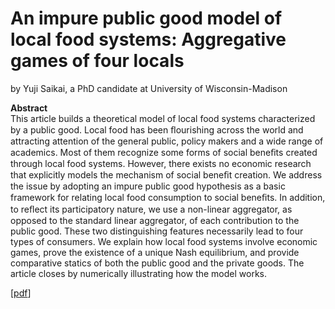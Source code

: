 # An impure public good model of local food systems: Aggregative games of four locals
by Yuji Saikai, a PhD candidate at University of Wisconsin-Madison

**Abstract**<br>
This article builds a theoretical model of local food systems characterized by a public good. Local food has been ﬂourishing across the world and attracting attention of the general public, policy makers and a wide range of academics. Most of them recognize some forms of social beneﬁts created through local food systems. However, there exists no economic research that explicitly models the mechanism of social beneﬁt creation. We address the issue by adopting an impure public good hypothesis as a basic framework for relating local food consumption to social beneﬁts. In addition, to reﬂect its participatory nature, we use a non-linear aggregator, as opposed to the standard linear aggregator, of each contribution to the public good. These two distinguishing features necessarily lead to four types of consumers. We explain how local food systems involve economic games, prove the existence of a unique Nash equilibrium, and provide comparative statics of both the public good and the private goods. The article closes by numerically illustrating how the model works.

[[pdf](m011.pdf)]
